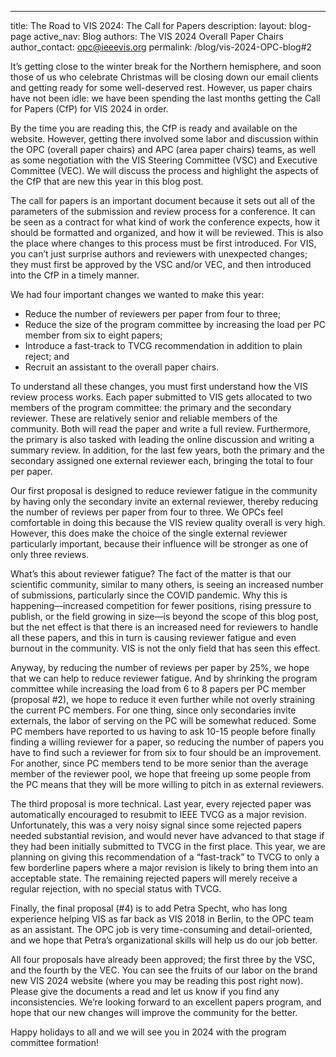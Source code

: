 ---
title: The Road to VIS 2024: The Call for Papers
description: 
layout: blog-page
active_nav: Blog
authors: The VIS 2024 Overall Paper Chairs
author_contact: opc@ieeevis.org
permalink: /blog/vis-2024-OPC-blog#2

It’s getting close to the winter break for the Northern hemisphere, and soon those of us who celebrate Christmas will be closing down our email clients and getting ready for some well-deserved rest. However, us paper chairs have not been idle: we have been spending the last months getting the Call for Papers (CfP) for VIS 2024 in order.

By the time you are reading this, the CfP is ready and available on the website. However, getting there involved some labor and discussion within the OPC (overall paper chairs) and APC (area paper chairs) teams, as well as some negotiation with the VIS Steering Committee (VSC) and Executive Committee (VEC). We will discuss the process and highlight the aspects of the CfP that are new this year in this blog post.

The call for papers is an important document because it sets out all of the parameters of the submission and review process for a conference. It can be seen as a contract for what kind of work the conference expects, how it should be formatted and organized, and how it will be reviewed. This is also the place where changes to this process must be first introduced. For VIS, you can’t just surprise authors and reviewers with unexpected changes; they must first be approved by the VSC and/or VEC, and then introduced into the CfP in a timely manner.

We had four important changes we wanted to make this year:
* Reduce the number of reviewers per paper from four to three;
* Reduce the size of the program committee by increasing the load per PC member from six to eight papers;
* Introduce a fast-track to TVCG recommendation in addition to plain reject; and
* Recruit an assistant to the overall paper chairs.

To understand all these changes, you must first understand how the VIS review process works. Each paper submitted to VIS gets allocated to two members of the program committee: the primary and the secondary reviewer. These are relatively senior and reliable members of the community. Both will read the paper and write a full review. Furthermore, the primary is also tasked with leading the online discussion and writing a summary review. In addition, for the last few years, both the primary and the secondary assigned one external reviewer each, bringing the total to four per paper.

Our first proposal is designed to reduce reviewer fatigue in the community by having only the secondary invite an external reviewer, thereby reducing the number of reviews per paper from four to three. We OPCs feel comfortable in doing this because the VIS review quality overall is very high. However, this does make the choice of the single external reviewer particularly important, because their influence will be stronger as one of only three reviews.

What’s this about reviewer fatigue? The fact of the matter is that our scientific community, similar to many others, is seeing an increased number of submissions, particularly since the COVID pandemic. Why this is happening—increased competition for fewer positions, rising pressure to publish, or the field growing in size—is beyond the scope of this blog post, but the net effect is that there is an increased need for reviewers to handle all these papers, and this in turn is causing reviewer fatigue and even burnout in the community. VIS is not the only field that has seen this effect.

Anyway, by reducing the number of reviews per paper by 25%, we hope that we can help to reduce reviewer fatigue. And by shrinking the program committee while increasing the load from 6 to 8 papers per PC member (proposal #2), we hope to reduce it even further while not overly straining the current PC members. For one thing, since only secondaries invite externals, the labor of serving on the PC will be somewhat reduced. Some PC members have reported to us having to ask 10-15 people before finally finding a willing reviewer for a paper, so reducing the number of papers you have to find such a reviewer for from six to four should be an improvement. For another, since PC members tend to be more senior than the average member of the reviewer pool, we hope that freeing up some people from the PC means that they will be more willing to pitch in as external reviewers.

The third proposal is more technical. Last year, every rejected paper was automatically encouraged to resubmit to IEEE TVCG as a major revision. Unfortunately, this was a very noisy signal since some rejected papers needed substantial revision, and would never have advanced to that stage if they had been initially submitted to TVCG in the first place. This year, we are planning on giving this recommendation of a “fast-track” to TVCG to only a few borderline papers where a major revision is likely to bring them into an acceptable state. The remaining rejected papers will merely receive a regular rejection, with no special status with TVCG.

Finally, the final proposal (#4) is to add Petra Specht, who has long experience helping VIS as far back as VIS 2018 in Berlin, to the OPC team as an assistant. The OPC job is very time-consuming and detail-oriented, and we hope that Petra’s organizational skills will help us do our job better.

All four proposals have already been approved; the first three by the VSC, and the fourth by the VEC. You can see the fruits of our labor on the brand new VIS 2024 website (where you may be reading this post right now). Please give the documents a read and let us know if you find any inconsistencies. We’re looking forward to an excellent papers program, and hope that our new changes will improve the community for the better.

Happy holidays to all and we will see you in 2024 with the program committee formation!
